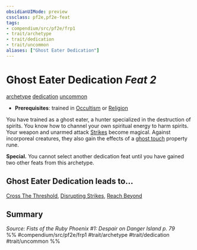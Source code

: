 ```yaml
---
obsidianUIMode: preview
cssclass: pf2e,pf2e-feat
tags:
- compendium/src/pf2e/frp1
- trait/archetype
- trait/dedication
- trait/uncommon
aliases: ["Ghost Eater Dedication"]
---
```

# Ghost Eater Dedication  *Feat 2*  
[archetype](archetype.md "Archetype Feat Trait")  [dedication](dedication.md "Dedication Feat Trait")  [uncommon](uncommon.md "Uncommon Rarity Trait")  

- **Prerequisites**: trained in [Occultism](skills.md#Occultism) or [Religion](skills.md#Religion)

You have trained as a ghost eater, a hunter specialized in the destruction of spirits. You know how to channel your own spiritual energy to harm spirits. Your weapon and unarmed attack [Strikes](strike.md) become magical. Against incorporeal creatures, they also gain the effects of a [ghost touch](ghost-touch.md) property rune.

**Special.** You cannot select another dedication feat until you have gained two other feats from this archetype.

## Ghost Eater Dedication leads to...

[Cross The Threshold](cross-the-threshold-frp1.md), [Disrupting Strikes](disrupting-strikes-frp1.md), [Reach Beyond](reach-beyond-frp1.md)

## Summary

*Source: Fists of the Ruby Phoenix #1: Despair on Danger Island p. 79*  
%% #compendium/src/pf2e/frp1 #trait/archetype #trait/dedication #trait/uncommon %%